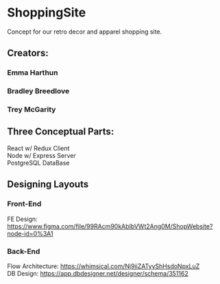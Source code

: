 # ShoppingSite
Concept for our retro decor and apparel shopping site.

## Creators:
### Emma Harthun
### Bradley Breedlove
### Trey McGarity
##
## Three Conceptual Parts:
React w/ Redux Client <br>
Node w/ Express Server <br>
PostgreSQL DataBase <br>
##
## Designing Layouts
### Front-End <br>
FE Design: https://www.figma.com/file/99RAcm90kAbIbVWt2Ang0M/ShopWebsite?node-id=0%3A1 <br>

### Back-End <br>
Flow Architecture: https://whimsical.com/Nj9iiZATyyShHsdoNpxLuZ <br>
DB Design: https://app.dbdesigner.net/designer/schema/351162 <br>